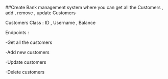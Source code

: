 ##Create Bank management system where you can get all the Customers , add , remove , update Customers

Customers Class : ID , Username , Balance

Endpoints :

-Get all the customers

-Add new customers

-Update customers

-Delete customers




